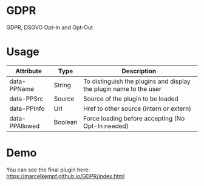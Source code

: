 # GDPR
GDPR, DSGVO Opt-In and Opt-Out

# Usage
|Attribute|Type|Description|
|---|---|---|
|data-PPName|String|To distinguish the plugins and display the plugin name to the user|
|data-PPSrc|Source|Source of the plugin to be loaded|
|data-PPInfo|Url|Href to other source (intern or extern)|
|data-PPAllowed|Boolean|Force loading before accepting (No Opt-In needed)|

# Demo
You can see the final plugin here: https://marcelkempf.github.io/GDPR/index.html
